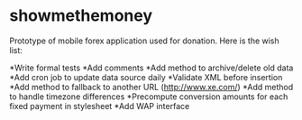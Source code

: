 showmethemoney
==============

Prototype of mobile forex application used for donation. Here is the wish list:


*Write formal tests
*Add comments
*Add method to archive/delete old data
*Add cron job to update data source daily
*Validate XML before insertion
*Add method to fallback to another URL (http://www.xe.com/)
*Add method to handle timezone differences
*Precompute conversion amounts for each fixed payment in stylesheet
*Add WAP interface
